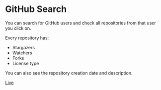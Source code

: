 # GitHub Search

You can search for GitHub users and check all repositories from that user you click on.

Every repository has:
 - Stargazers
 - Watchers
 - Forks
 - License type

You can also see the repository creation date and description.

[Live](https://github-user-search-chi.vercel.app/)
